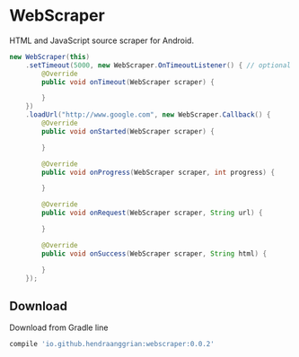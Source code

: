 WebScraper
==========

HTML and JavaScript source scraper for Android.

```java
new WebScraper(this)
    .setTimeout(5000, new WebScraper.OnTimeoutListener() { // optional
        @Override
        public void onTimeout(WebScraper scraper) {

        }
    })
    .loadUrl("http://www.google.com", new WebScraper.Callback() {
        @Override
        public void onStarted(WebScraper scraper) {

        }

        @Override
        public void onProgress(WebScraper scraper, int progress) {

        }

        @Override
        public void onRequest(WebScraper scraper, String url) {

        }

        @Override
        public void onSuccess(WebScraper scraper, String html) {

        }
    });
```


Download
--------

Download from Gradle line

```gradle
compile 'io.github.hendraanggrian:webscraper:0.0.2'
```
